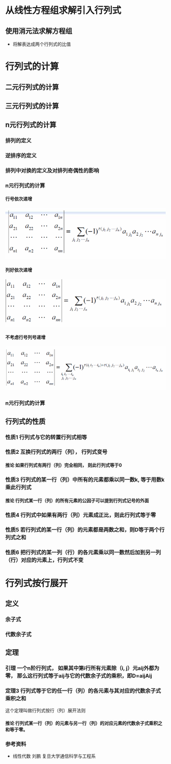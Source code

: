 # 从线性方程组求解引入行列式
## 使用消元法求解方程组
  * 将解表达成两个行列式的比值
   
# 行列式的计算
## 二元行列式的计算
## 三元行列式的计算
## n元行列式的计算
### 排列的定义
### 逆排序的定义
### 排列中对换的定义及对排列奇偶性的影响
### n元行列式的计算
#### 行号依次递增
![Det](detRow.png)
#### 列好依次递增
![Det](detCol.png)
#### 不考虑行号列号递增
![Det](det.png)
### n元行列式的计算

## 行列式的性质
### 性质1 行列式与它的转置行列式相等
### 性质2 互换行列式的两行（列）， 行列式变号
#### 推论 如果行列式有两行（列）完全相同， 则此行列式等于0
### 性质3 行列式的某一行（列）中所有的元素都乘以同一数k, 等于用数k乘此行列式
#### 推论 行列式某一行（列）的所有元素的公因子可以提到行列式记号的外面
### 性质4 行列式中如果有两行（列）元素成正比，则此行列式等于零
### 性质5 若行列式的某一行（列）的元素都是两数之和，则D等于两个行列式之和
### 性质6 把行列式的某一列（行）的各元素乘以同一数然后加到另一列（行）对应的元素上，行列式不变

# 行列式按行展开
## 定义
### 余子式
### 代数余子式
## 定理
### 引理 一个n阶行列式， 如果其中第i行所有元素除（i, j）元aij外都为零， 那么这行列式等于aij与它的代数余子式的乘积，即D=aijAij
### 定理3 行列式等于它的任一行（列）的各元素与其对应的代数余子式乘积之和
这个定理叫做行列式按行（列）展开法则
#### 推论 行列式某一行（列）的元素与另一行（列）的对应元素的代数余子式乘积之和等于零。


### 参考资料
 * 线性代数 刘鹏 复旦大学通信科学与工程系
